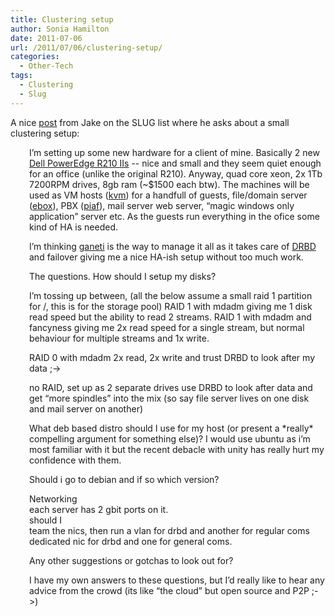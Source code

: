 ```yaml
---
title: Clustering setup
author: Sonia Hamilton
date: 2011-07-06
url: /2011/07/06/clustering-setup/
categories:
  - Other-Tech
tags:
  - Clustering
  - Slug
---
```

A nice [post][1] from Jake on the SLUG list where he asks about a small clustering setup:

<!--more-->

<p style="padding-left:30px;">
  I&#8217;m setting up some new hardware for a client of mine. Basically 2 new <a href="http://www.dell.com/au/business/p/poweredge-r210-2/pd">Dell PowerEdge R210 IIs</a> -- nice and small and they seem quiet enough for an office (unlike the original R210). Anyway, quad core xeon, 2x 1Tb 7200RPM drives, 8gb ram (~$1500 each btw). The machines will be used as VM hosts (<a href="http://www.linux-kvm.org/page/Main_Page">kvm</a>) for a handfull of guests, file/domain server (<a href="http://www.zentyal.org/">ebox</a>), PBX (<a href="http://pbxinaflash.net/">piaf</a>), mail server web server, &#8220;magic windows only application&#8221; server etc. As the guests run everything in the ofice some kind of HA is needed.
</p>

<p style="padding-left:30px;">
  I&#8217;m thinking <a href="http://code.google.com/p/ganeti/">ganeti</a> is the way to manage it all as it takes care of <a href="http://www.drbd.org/">DRBD</a> and failover giving me a nice HA-ish setup without too much work.
</p>

<p style="padding-left:30px;">
  The questions. How should I setup my disks?
</p>

<p style="padding-left:30px;">
  I&#8217;m tossing up between, (all the below assume a small raid 1 partition for /, this is for the storage pool) RAID 1 with mdadm giving me 1 disk read speed but the ability to read 2 streams. RAID 1 with mdadm and fancyness giving me 2x read speed for a single stream, but normal behaviour for multiple streams and 1x write.
</p>

<p style="padding-left:30px;">
  RAID 0 with mdadm 2x read, 2x write and trust DRBD to look after my data ;->
</p>

<p style="padding-left:30px;">
  no RAID, set up as 2 separate drives use DRBD to look after data and get &#8220;more spindles&#8221; into the mix (so say file server lives on one disk and mail server on another)
</p>

<p style="padding-left:30px;">
  What deb based distro should I use for my host (or present a *really* compelling argument for something else)? I would use ubuntu as i&#8217;m most familiar with it but the recent debacle with unity has really hurt my confidence with them.
</p>

<p style="padding-left:30px;">
  Should i go to debian and if so which version?
</p>

<p style="padding-left:30px;">
  Networking<br /> each server has 2 gbit ports on it.<br /> should I<br /> team the nics, then run a vlan for drbd and another for regular coms<br /> dedicated nic for drbd and one for general coms.
</p>

<p style="padding-left:30px;">
  Any other suggestions or gotchas to look out for?
</p>

<p style="padding-left:30px;">
  I have my own answers to these questions, but I&#8217;d really like to hear any advice from the crowd (its like &#8220;the cloud&#8221; but open source and P2P ;->)
</p>

 [1]: http://lists.slug.org.au/archives/slug/2011/06/msg00014.html
